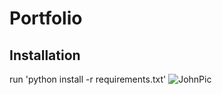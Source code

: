 # Portfolio


## Installation
run 'python install -r requirements.txt'
![JohnPic](https://user-images.githubusercontent.com/127248807/223544972-04d47273-51b5-4979-aeaf-1f3743d01f0c.jpg)
